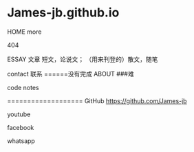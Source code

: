 # James-jb.github.io


HOME
more

404

ESSAY 文章 
短文，论说文； （用来刊登的）散文，随笔

contact 联系
======没有完成
ABOUT ###难


code notes



===================
GitHub
https://github.com/James-jb

youtube


facebook


whatsapp

